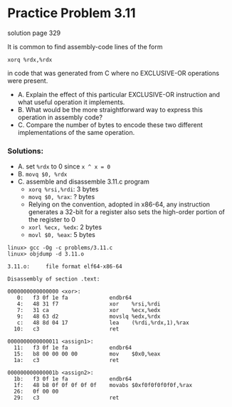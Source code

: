 # Practice Problem 3.11
solution page 329

It is common to find assembly-code lines of the form

`xorq %rdx,%rdx`

in code that was generated from C where no EXCLUSIVE-OR operations were present.

- A. Explain the effect of this particular EXCLUSIVE-OR instruction and what useful operation it implements.
- B. What would be the more straightforward way to express this operation in assembly code?
- C. Compare the number of bytes to encode these two different implementa­tions of the same operation.

### Solutions:

- A. set `%rdx` to 0 since `x ^ x = 0`
- B. `movq $0, %rdx`
- C. assemble and disassemble 3.11.c program
    - `xorq %rsi,%rdi`: 3 bytes
    - `movq $0, %rax`: ? bytes
    - Relying on the convention, adopted in x86-64, any instruction generates a 32-bit for a register also sets the high-order portion of the register to 0
    - `xorl %ecx, %edx`: 2 bytes
    - `movl $0, %eax`: 5 bytes
```
linux> gcc -Og -c problems/3.11.c
linux> objdump -d 3.11.o

3.11.o:     file format elf64-x86-64

Disassembly of section .text:

0000000000000000 <xor>:
   0:   f3 0f 1e fa             endbr64 
   4:   48 31 f7                xor    %rsi,%rdi
   7:   31 ca                   xor    %ecx,%edx
   9:   48 63 d2                movslq %edx,%rdx
   c:   48 8d 04 17             lea    (%rdi,%rdx,1),%rax
  10:   c3                      ret    

0000000000000011 <assign1>:
  11:   f3 0f 1e fa             endbr64 
  15:   b8 00 00 00 00          mov    $0x0,%eax
  1a:   c3                      ret    

000000000000001b <assign2>:
  1b:   f3 0f 1e fa             endbr64 
  1f:   48 b8 0f 0f 0f 0f 0f    movabs $0xf0f0f0f0f0f,%rax
  26:   0f 00 00 
  29:   c3                      ret 
```

     